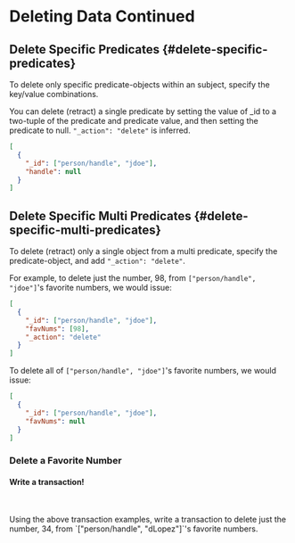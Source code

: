 # Deleting Data Continued

## Delete Specific Predicates {#delete-specific-predicates}

To delete only specific predicate-objects within an subject, specify the key/value combinations.

You can delete (retract) a single predicate by setting the value of \_id to a two-tuple of the predicate and predicate value, and then setting the predicate to null. `"_action": "delete"` is inferred.

```json
[
  {
    "_id": ["person/handle", "jdoe"],
    "handle": null
  }
]
```

## Delete Specific Multi Predicates {#delete-specific-multi-predicates}

To delete (retract) only a single object from a multi predicate, specify the predicate-object, and add `"_action": "delete"`.

For example, to delete just the number, 98, from `["person/handle", "jdoe"]`'s favorite numbers, we would issue:

```json
[
  {
    "_id": ["person/handle", "jdoe"],
    "favNums": [98],
    "_action": "delete"
  }
]
```

To delete all of `["person/handle", "jdoe"]`'s favorite numbers, we would issue:

```json
[
  {
    "_id": ["person/handle", "jdoe"],
    "favNums": null
  }
]
```

<div class="challenge">
<h3>Delete a Favorite Number</h3>
<h4>Write a transaction!</h4>
<br/>
<p>Using the above transaction examples, write a transaction to delete just the number, 34, from `["person/handle", "dLopez"]`'s favorite numbers.</p>
</div>
